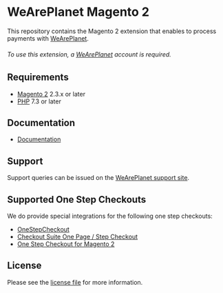 

# WeArePlanet Magento 2
This repository contains the Magento 2 extension that enables to process payments with [WeArePlanet](https://www.weareplanet.com//).

###### To use this extension, a [WeArePlanet](https://www.weareplanet.com/contact/sales) account is required.

## Requirements

* [Magento 2](https://magento.com/) 2.3.x or later
* [PHP](http://php.net/) 7.3 or later

## Documentation

* [Documentation](https://plugin-documentation.weareplanet.com/weareplanet/magento-2/2.1.2/docs/en/documentation.html)


## Support

Support queries can be issued on the [WeArePlanet support site](https://paymentshub.weareplanet.com/space/select?target=/support).


## Supported One Step Checkouts

We do provide special integrations for the following one step checkouts:

* [OneStepCheckout](https://www.onestepcheckout.com/magento-2)
* [Checkout Suite One Page / Step Checkout](https://www.iwdagency.com/extensions/one-step-page-checkout.html)
* [One Step Checkout for Magento 2](https://amasty.com/one-step-checkout-for-magento-2.html)

## License

Please see the [license file](https://github.com/weareplanet/magento-2/blob/2.1.2/LICENSE) for more information.